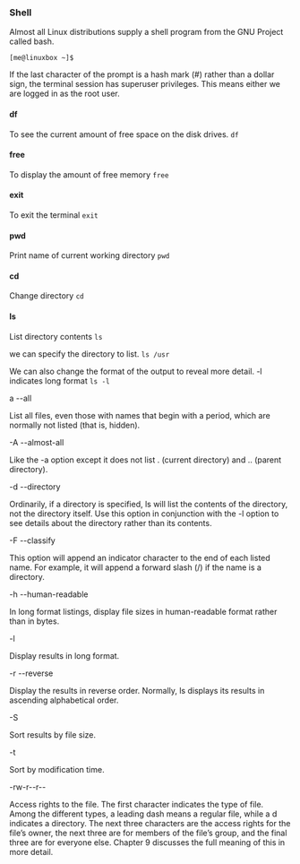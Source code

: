 ### Shell

Almost all Linux distributions supply a shell program from the GNU Project called bash.

`[me@linuxbox ~]$`

If the last character of the prompt is a hash mark (#) rather than a dollar sign, the terminal session has superuser privileges.
This means either we are logged in as the root user.

#### df
To see the current amount of free space on the disk drives.
`df`

#### free
To display the amount of free memory
`free`

#### exit
To exit the terminal
`exit`

#### pwd
Print name of current working directory
`pwd`

#### cd
Change directory
`cd`

#### ls 
List directory contents
`ls`

we can specify the directory to list.
`ls /usr`

We can also change the format of the output to reveal more detail. -l indicates long format
`ls -l`


a --all

List all files, even those with names that begin with a period, which are normally not listed (that is, hidden).

-A --almost-all

Like the -a option except it does not list . (current directory) and .. (parent directory).

-d --directory

Ordinarily, if a directory is specified, ls will list the contents of the directory, not the directory itself. Use this option in conjunction with the -l option to see details about the directory rather than its contents.

-F --classify

This option will append an indicator character to the end of each listed name. For example, it will append a forward slash (/) if the name is a directory.

-h --human-readable

In long format listings, display file sizes in human-readable format rather than in bytes.

-l 

Display results in long format.

-r --reverse

Display the results in reverse order. Normally, ls displays its results in ascending alphabetical order.

-S 

Sort results by file size.

-t 

Sort by modification time.

-rw-r--r--

Access rights to the file. The first character indicates the type of file. Among the different types, a leading dash means a regular file, while a d indicates a directory. The next three characters are the access rights for the file’s owner, the next three are for members of the file’s group, and the final three are for everyone else. Chapter 9 discusses the full meaning of this in more detail.